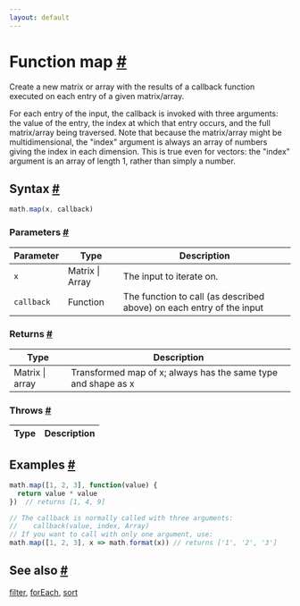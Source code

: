 ```yaml
---
layout: default
---
```


<!-- Note: This file is automatically generated from source code comments. Changes made in this file will be overridden. -->

<h1 id="function-map">Function map <a href="#function-map" title="Permalink">#</a></h1>

Create a new matrix or array with the results of a callback function executed on
each entry of a given matrix/array.

For each entry of the input, the callback is invoked with three arguments:
the value of the entry, the index at which that entry occurs, and the full
matrix/array being traversed. Note that because the matrix/array might be
multidimensional, the "index" argument is always an array of numbers giving
the index in each dimension. This is true even for vectors: the "index"
argument is an array of length 1, rather than simply a number.


<h2 id="syntax">Syntax <a href="#syntax" title="Permalink">#</a></h2>

```js
math.map(x, callback)
```

<h3 id="parameters">Parameters <a href="#parameters" title="Permalink">#</a></h3>

Parameter | Type | Description
--------- | ---- | -----------
`x` | Matrix &#124; Array | The input to iterate on.
`callback` | Function |  The function to call (as described above) on each entry of the input

<h3 id="returns">Returns <a href="#returns" title="Permalink">#</a></h3>

Type | Description
---- | -----------
Matrix &#124; array |  Transformed map of x; always has the same type and shape as x


<h3 id="throws">Throws <a href="#throws" title="Permalink">#</a></h3>

Type | Description
---- | -----------


<h2 id="examples">Examples <a href="#examples" title="Permalink">#</a></h2>

```js
math.map([1, 2, 3], function(value) {
  return value * value
})  // returns [1, 4, 9]

// The callback is normally called with three arguments:
//    callback(value, index, Array)
// If you want to call with only one argument, use:
math.map([1, 2, 3], x => math.format(x)) // returns ['1', '2', '3']
```


<h2 id="see-also">See also <a href="#see-also" title="Permalink">#</a></h2>

[filter](filter.html),
[forEach](forEach.html),
[sort](sort.html)
